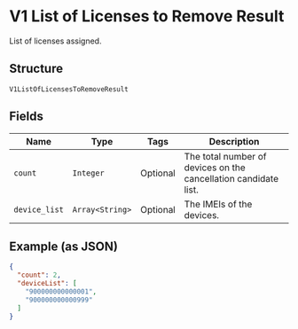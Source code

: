 
# V1 List of Licenses to Remove Result

List of licenses assigned.

## Structure

`V1ListOfLicensesToRemoveResult`

## Fields

| Name | Type | Tags | Description |
|  --- | --- | --- | --- |
| `count` | `Integer` | Optional | The total number of devices on the cancellation candidate list. |
| `device_list` | `Array<String>` | Optional | The IMEIs of the devices. |

## Example (as JSON)

```json
{
  "count": 2,
  "deviceList": [
    "900000000000001",
    "900000000000999"
  ]
}
```

